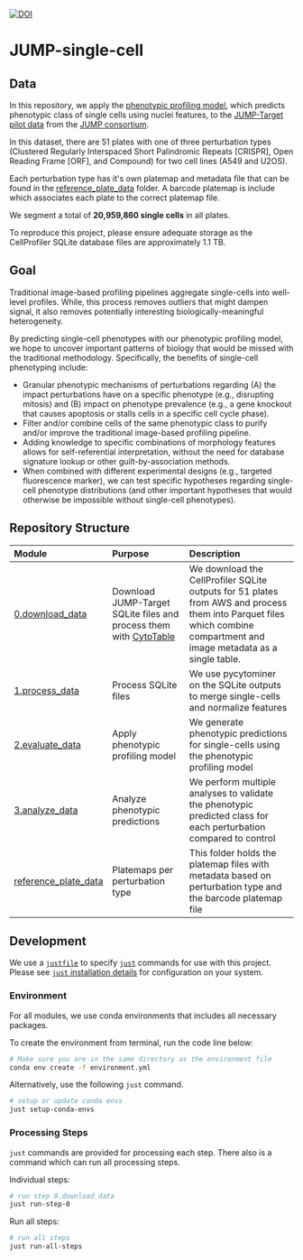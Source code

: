 [![DOI](https://zenodo.org/badge/625612264.svg)](https://zenodo.org/doi/10.5281/zenodo.10815000)

# JUMP-single-cell

## Data

In this repository, we apply the [phenotypic profiling model](https://github.com/WayScience/phenotypic_profiling_model), which predicts phenotypic class of single cells using nuclei features, to the [JUMP-Target pilot data](https://github.com/jump-cellpainting/JUMP-Target) from the [JUMP consortium](https://jump-cellpainting.broadinstitute.org/).

In this dataset, there are 51 plates with one of three perturbation types (Clustered Regularly Interspaced Short Palindromic Repeats \[CRISPR\], Open Reading Frame \[ORF\], and Compound) for two cell lines (A549 and U2OS).

Each perturbation type has it's own platemap and metadata file that can be found in the [reference_plate_data](./reference_plate_data/) folder.
A barcode platemap is include which associates each plate to the correct platemap file.

We segment a total of **20,959,860 single cells** in all plates.

To reproduce this project, please ensure adequate storage as the CellProfiler SQLite database files are approximately 1.1 TB.

## Goal

Traditional image-based profiling pipelines aggregate single-cells into well-level profiles.
While, this process removes outliers that might dampen signal, it also removes potentially interesting biologically-meaningful heterogeneity.

By predicting single-cell phenotypes with our phenotypic profiling model, we hope to uncover important patterns of biology that would be missed with the traditional methodology.
Specifically, the benefits of single-cell phenotyping include:

- Granular phenotypic mechanisms of perturbations regarding (A) the impact perturbations have on a specific phenotype (e.g., disrupting mitosis) and (B) impact on phenotype prevalence (e.g., a gene knockout that causes apoptosis or stalls cells in a specific cell cycle phase).
- Filter and/or combine cells of the same phenotypic class to purify and/or improve the traditional image-based profiling pipeline.
- Adding knowledge to specific combinations of morphology features allows for self-referential interpretation, without the need for database signature lookup or other guilt-by-association methods.
- When combined with different experimental designs (e.g., targeted fluorescence marker), we can test specific hypotheses regarding single-cell phenotype distributions (and other important hypotheses that would otherwise be impossible without single-cell phenotypes).

## Repository Structure

| Module                                          | Purpose                                                                                                      | Description                                                                                                                                                            |
| :---------------------------------------------- | :----------------------------------------------------------------------------------------------------------- | :--------------------------------------------------------------------------------------------------------------------------------------------------------------------- |
| [0.download_data](./0.download_data/)           | Download JUMP-Target SQLite files and process them with [CytoTable](https://github.com/cytomining/CytoTable) | We download the CellProfiler SQLite outputs for 51 plates from AWS and process them into Parquet files which combine compartment and image metadata as a single table. |
| [1.process_data](./1.process_data/)             | Process SQLite files                                                                                         | We use pycytominer on the SQLite outputs to merge single-cells and normalize features                                                                                  |
| [2.evaluate_data](./2.evaluate_data/)           | Apply phenotypic profiling model                                                                             | We generate phenotypic predictions for single-cells using the phenotypic profiling model                                                                               |
| [3.analyze_data](./3.analyze_data/)             | Analyze phenotypic predictions                                                                               | We perform multiple analyses to validate the phenotypic predicted class for each perturbation compared to control                                                      |
| [reference_plate_data](./reference_plate_data/) | Platemaps per perturbation type                                                                              | This folder holds the platemap files with metadata based on perturbation type and the barcode platemap file                                                            |

## Development

We use a [`justfile`](justfile) to specify [`just`](https://github.com/casey/just) commands for use with this project.
Please see [`just` installation details](https://just.systems/man/en/packages.html) for configuration on your system.

### Environment

For all modules, we use conda environments that includes all necessary packages.

To create the environment from terminal, run the code line below:

```bash
# Make sure you are in the same directory as the environment file
conda env create -f environment.yml
```

Alternatively, use the following `just` command.

```bash
# setup or update conda envs
just setup-conda-envs
```

### Processing Steps

`just` commands are provided for processing each step.
There also is a command which can run all processing steps.

Individual steps:

```bash
# run step 0.download_data
just run-step-0
```

Run all steps:

```bash
# run all steps
just run-all-steps
```
